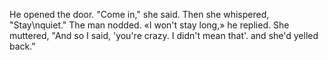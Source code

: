He opened the door. "Come in," she said.
Then she whispered, "Stay\nquiet." The man nodded.
«I won't stay long,» he replied.
She muttered, "And so I said, 'you're crazy. I didn't mean that'. and she'd yelled back."
